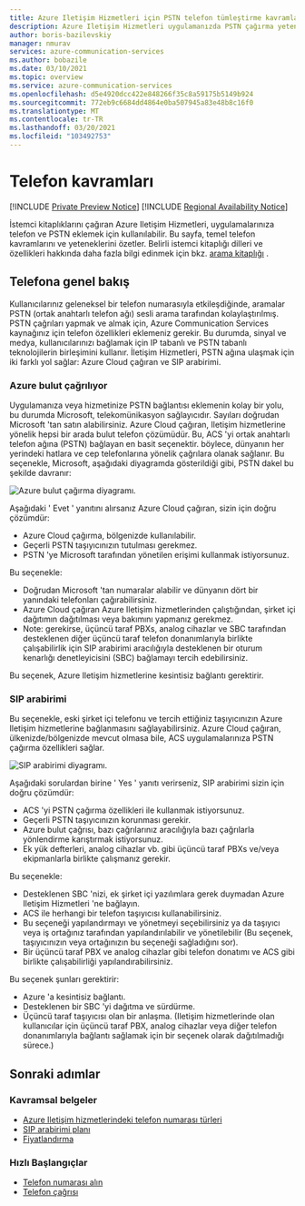 ```yaml
---
title: Azure Iletişim Hizmetleri için PSTN telefon tümleştirme kavramları
description: Azure Iletişim Hizmetleri uygulamanızda PSTN çağırma yeteneklerini tümleştirmeyi öğrenin.
author: boris-bazilevskiy
manager: nmurav
services: azure-communication-services
ms.author: bobazile
ms.date: 03/10/2021
ms.topic: overview
ms.service: azure-communication-services
ms.openlocfilehash: d5e4920dcc422e848266f35c8a59175b5149b924
ms.sourcegitcommit: 772eb9c6684dd4864e0ba507945a83e48b8c16f0
ms.translationtype: MT
ms.contentlocale: tr-TR
ms.lasthandoff: 03/20/2021
ms.locfileid: "103492753"
---
```

# <a name="telephony-concepts"></a>Telefon kavramları

[!INCLUDE [Private Preview Notice](../../includes/private-preview-include.md)]
[!INCLUDE [Regional Availability Notice](../../includes/regional-availability-include.md)]

İstemci kitaplıklarını çağıran Azure Iletişim Hizmetleri, uygulamalarınıza telefon ve PSTN eklemek için kullanılabilir. Bu sayfa, temel telefon kavramlarını ve yeteneklerini özetler. Belirli istemci kitaplığı dilleri ve özellikleri hakkında daha fazla bilgi edinmek için bkz. [arama kitaplığı](../../quickstarts/voice-video-calling/calling-client-samples.md) .

## <a name="overview-of-telephony"></a>Telefona genel bakış
Kullanıcılarınız geleneksel bir telefon numarasıyla etkileşdiğinde, aramalar PSTN (ortak anahtarlı telefon ağı) sesli arama tarafından kolaylaştırılmış. PSTN çağrıları yapmak ve almak için, Azure Communication Services kaynağınız için telefon özellikleri eklemeniz gerekir. Bu durumda, sinyal ve medya, kullanıcılarınızı bağlamak için IP tabanlı ve PSTN tabanlı teknolojilerin birleşimini kullanır. İletişim Hizmetleri, PSTN ağına ulaşmak için iki farklı yol sağlar: Azure Cloud çağıran ve SIP arabirimi.

### <a name="azure-cloud-calling"></a>Azure bulut çağrılıyor

Uygulamanıza veya hizmetinize PSTN bağlantısı eklemenin kolay bir yolu, bu durumda Microsoft, telekomünikasyon sağlayıcıdır. Sayıları doğrudan Microsoft 'tan satın alabilirsiniz. Azure Cloud çağıran, Iletişim hizmetlerine yönelik hepsi bir arada bulut telefon çözümüdür. Bu, ACS 'yi ortak anahtarlı telefon ağına (PSTN) bağlayan en basit seçenektir. böylece, dünyanın her yerindeki hatlara ve cep telefonlarına yönelik çağrılara olanak sağlanır. Bu seçenekle, Microsoft, aşağıdaki diyagramda gösterildiği gibi, PSTN dakel bu şekilde davranır:

![Azure bulut çağırma diyagramı.](../media/telephony-concept/azure-calling-diagram.png)

Aşağıdaki ' Evet ' yanıtını alırsanız Azure Cloud çağıran, sizin için doğru çözümdür:
- Azure Cloud çağırma, bölgenizde kullanılabilir.
- Geçerli PSTN taşıyıcınızın tutulması gerekmez.
- PSTN 'ye Microsoft tarafından yönetilen erişimi kullanmak istiyorsunuz.

Bu seçenekle:
- Doğrudan Microsoft 'tan numaralar alabilir ve dünyanın dört bir yanındaki telefonları çağırabilirsiniz.
- Azure Cloud çağıran Azure Iletişim hizmetlerinden çalıştığından, şirket içi dağıtımın dağıtılması veya bakımını yapmanız gerekmez.
- Note: gerekirse, üçüncü taraf PBXs, analog cihazlar ve SBC tarafından desteklenen diğer üçüncü taraf telefon donanımlarıyla birlikte çalışabilirlik için SIP arabirimi aracılığıyla desteklenen bir oturum kenarlığı denetleyicisini (SBC) bağlamayı tercih edebilirsiniz.

Bu seçenek, Azure Iletişim hizmetlerine kesintisiz bağlantı gerektirir.

### <a name="sip-interface"></a>SIP arabirimi

Bu seçenekle, eski şirket içi telefonu ve tercih ettiğiniz taşıyıcınızın Azure Iletişim hizmetlerine bağlanmasını sağlayabilirsiniz. Azure Cloud çağıran, ülkenizde/bölgenizde mevcut olmasa bile, ACS uygulamalarınıza PSTN çağırma özellikleri sağlar. 

![SIP arabirimi diyagramı.](../media/telephony-concept/sip-interface-diagram.png)

Aşağıdaki sorulardan birine ' Yes ' yanıtı verirseniz, SIP arabirimi sizin için doğru çözümdür:

- ACS 'yi PSTN çağırma özellikleri ile kullanmak istiyorsunuz.
- Geçerli PSTN taşıyıcınızın korunması gerekir.
- Azure bulut çağrısı, bazı çağrılarınız aracılığıyla bazı çağrılarla yönlendirme karıştırmak istiyorsunuz.
- Ek yük defterleri, analog cihazlar vb. gibi üçüncü taraf PBXs ve/veya ekipmanlarla birlikte çalışmanız gerekir.

Bu seçenekle:

- Desteklenen SBC 'nizi, ek şirket içi yazılımlara gerek duymadan Azure Iletişim Hizmetleri 'ne bağlayın.
- ACS ile herhangi bir telefon taşıyıcısı kullanabilirsiniz.
- Bu seçeneği yapılandırmayı ve yönetmeyi seçebilirsiniz ya da taşıyıcı veya iş ortağınız tarafından yapılandırılabilir ve yönetilebilir (Bu seçenek, taşıyıcınızın veya ortağınızın bu seçeneği sağladığını sor).
- Bir üçüncü taraf PBX ve analog cihazlar gibi telefon donatımı ve ACS gibi birlikte çalışabilirliği yapılandırabilirsiniz.

Bu seçenek şunları gerektirir:

- Azure 'a kesintisiz bağlantı.
- Desteklenen bir SBC 'yi dağıtma ve sürdürme.
- Üçüncü taraf taşıyıcısı olan bir anlaşma. (Iletişim hizmetlerinde olan kullanıcılar için üçüncü taraf PBX, analog cihazlar veya diğer telefon donanımlarıyla bağlantı sağlamak için bir seçenek olarak dağıtılmadığı sürece.)

## <a name="next-steps"></a>Sonraki adımlar

### <a name="conceptual-documentation"></a>Kavramsal belgeler

- [Azure Iletişim hizmetlerindeki telefon numarası türleri](./plan-solution.md)
- [SIP arabirimi planı](./sip-interface-infrastructure.md)
- [Fiyatlandırma](../pricing.md)

### <a name="quickstarts"></a>Hızlı Başlangıçlar

- [Telefon numarası alın](../../quickstarts/telephony-sms/get-phone-number.md)
- [Telefon çağrısı](../../quickstarts/voice-video-calling/pstn-call.md)
